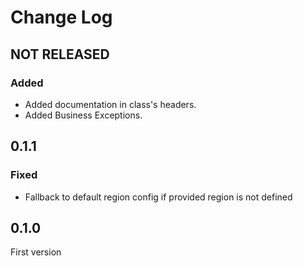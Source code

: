 # Change Log

## NOT RELEASED

### Added

- Added documentation in class's headers.
- Added Business Exceptions.

## 0.1.1

### Fixed

- Fallback to default region config if provided region is not defined

## 0.1.0

First version
